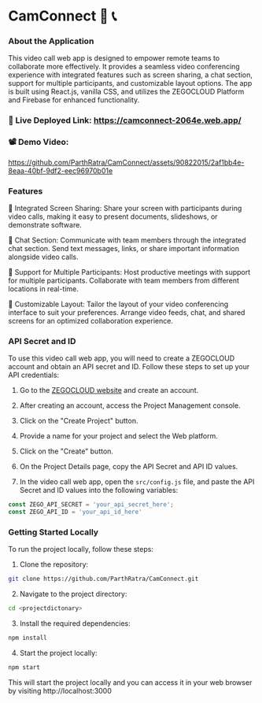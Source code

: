 # CamConnect 🎥 📞

### About the Application

This video call web app is designed to empower remote teams to collaborate more effectively. It provides a seamless video conferencing experience with integrated features such as screen sharing, a chat section, support for multiple participants, and customizable layout options. The app is built using React.js, vanilla CSS, and utilizes the ZEGOCLOUD Platform and Firebase for enhanced functionality.



 ### 🚀 Live Deployed Link: https://camconnect-2064e.web.app/


 ### 📽️ Demo Video: 

https://github.com/ParthRatra/CamConnect/assets/90822015/2af1bb4e-8eaa-40bf-9df2-eec96970b01e



### Features

🔗 Integrated Screen Sharing: Share your screen with participants during video calls, making it easy to present documents, slideshows, or demonstrate software.

💬 Chat Section: Communicate with team members through the integrated chat section. Send text messages, links, or share important information alongside video calls.

👥 Support for Multiple Participants: Host productive meetings with support for multiple participants. Collaborate with team members from different locations in real-time.

🎨 Customizable Layout: Tailor the layout of your video conferencing interface to suit your preferences. Arrange video feeds, chat, and shared screens for an optimized collaboration experience.



### API Secret and ID

To use this video call web app, you will need to create a ZEGOCLOUD account and obtain an API secret and ID. Follow these steps to set up your API credentials:

1. Go to the [ZEGOCLOUD website](https://www.zegocloud.com/) and create an account.

2. After creating an account, access the Project Management console.

3. Click on the "Create Project" button.

4. Provide a name for your project and select the Web platform.

5. Click on the "Create" button.

6. On the Project Details page, copy the API Secret and API ID values.

7. In the video call web app, open the `src/config.js` file, and paste the API Secret and ID values into the following variables:

```javascript
const ZEGO_API_SECRET = 'your_api_secret_here';
const ZEGO_API_ID = 'your_api_id_here'
```


### Getting Started Locally

To run the project locally, follow these steps:

1. Clone the repository:

```bash
git clone https://github.com/ParthRatra/CamConnect.git
```

2. Navigate to the project directory:

```bash
cd <projectdictonary>
```

3. Install the required dependencies:

```bash
npm install
```

4. Start the project locally:

```bash
npm start
```

This will start the project locally and you can access it in your web browser by visiting http://localhost:3000




